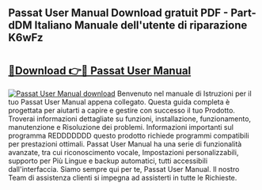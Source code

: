 ## Passat User Manual Download gratuit PDF - Part-dDM Italiano Manuale dell'utente di riparazione K6wFz

# <h2><a href="http://dfg5in.blite.top/?on=Passat+User+Manual">🔗Download 👉🔴 Passat User Manual</a></h2>

[![Passat User Manual download](https://i.imgur.com/lujVjoI.png)](http://dfg5in.blite.top/?on=Passat+User+Manual)
Benvenuto nel manuale di Istruzioni per il tuo Passat User Manual appena collegato. Questa guida completa è progettata per aiutarti a capire e gestire con successo il tuo Prodotto. Troverai informazioni dettagliate su funzioni, installazione, funzionamento, manutenzione e Risoluzione dei problemi. Informazioni importanti sul programma REDDDDDDD questo prodotto richiede programmi compatibili per prestazioni ottimali. Passat User Manual ha una serie di funzionalità avanzate, tra cui riconoscimento vocale, Impostazioni personalizzabili, supporto per Più Lingue e backup automatici, tutti accessibili dall'interfaccia. Siamo sempre qui per te, Passat User Manual. Il nostro Team di assistenza clienti si impegna ad assisterti in tutte le Richieste.

